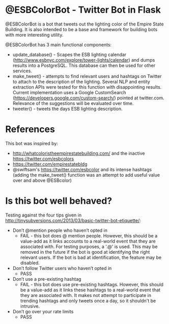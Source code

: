 # @ESBColorBot - Twitter Bot in Flask
@ESBColorBot is a bot that tweets out the lighting color of the Empire State Building. It is also intended to be a base and framework for building bots with more interesting utility.

@ESBColorBot has 3 main functional components:
- update_database() - Scapes the ESB lighting calendar (http://www.esbnyc.com/explore/tower-lights/calendar) and dumps results into a PostgreSQL. This database can then be used for other services.
- make_tweet() - attempts to find relevant users and hashtags on Twitter to attach to the description of the lighting. Several NLP and entity extraction APIs were tested for this function with disappointing results. Current implementation uses a Google CustomSearch (https://developers.google.com/custom-search/) pointed at twitter.com. Relevance of the suggestions will be evaluated over time. 
- tweeter() - tweets the days ESB lighting description.

# References
This bot was inspired by:
- http://whatcoloristheempirestatebuilding.com/ and the inactive https://twitter.com/esbcolors
- https://twitter.com/empirestatebldg
- @swiftsam's https://twitter.com/esbcolor and its intense hashtags (adding the make_tweet() function was an attempt to add useful value over and above @ESBcolor)

# Is this bot well behaved?
Testing against the four tips given in http://tinysubversions.com/2013/03/basic-twitter-bot-etiquette/:
- Don’t @mention people who haven’t opted in
    - FAIL - this bot does @ mention people. However, this should be a value-add as it links accounts to a real-world event that they are associated with. For testing purposes, a '.@' is used. This may be removed in the future if the bot is good at identifying the right relevant users. If the bot is bad at identification, the feature may be disabled.
- Don’t follow Twitter users who haven’t opted in
    - PASS
- Don’t use a pre-existing hashtag
    - FAIL - this bot does use pre-existing hashtags. However, this should be a value-add as it links these hashtags to a real-world event that they are associated with. It makes not attempt to participate in trending hashtags and only tweets once a day, so it shouldn't be intrusive.
- Don’t go over your rate limits
    - PASS

